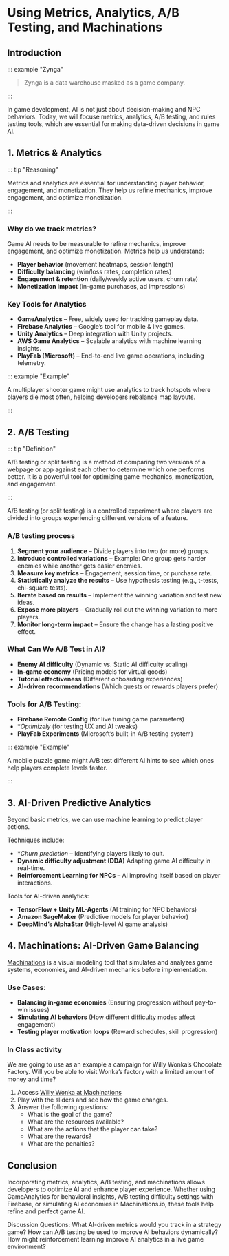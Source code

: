 # Using Metrics, Analytics, A/B Testing, and Machinations

## Introduction

::: example "Zynga"

> Zynga is a data warehouse masked as a game company.

:::

In game development, AI is not just about decision-making and NPC behaviors. Today, we will focuse metrics, analytics, A/B testing, and rules testing tools, which are essential for making data-driven decisions in game AI.

## 1. Metrics & Analytics

::: tip "Reasoning"

Metrics and analytics are essential for understanding player behavior, engagement, and monetization. They help us refine mechanics, improve engagement, and optimize monetization.

::: 

### Why do we track metrics?

Game AI needs to be measurable to refine mechanics, improve engagement, and optimize monetization. Metrics help us understand:

- **Player behavior** (movement heatmaps, session length)
- **Difficulty balancing** (win/loss rates, completion rates)
- **Engagement & retention** (daily/weekly active users, churn rate)
- **Monetization impact** (in-game purchases, ad impressions)

### Key Tools for Analytics

- **GameAnalytics** – Free, widely used for tracking gameplay data.
- **Firebase Analytics** – Google’s tool for mobile & live games.
- **Unity Analytics** – Deep integration with Unity projects.
- **AWS Game Analytics** – Scalable analytics with machine learning insights.
- **PlayFab (Microsoft)** – End-to-end live game operations, including telemetry.

::: example "Example"

A multiplayer shooter game might use analytics to track hotspots where players die most often, helping developers rebalance map layouts.

:::

## 2. A/B Testing

::: tip "Definition"

A/B testing or split testing is a method of comparing two versions of a webpage or app against each other to determine which one performs better. It is a powerful tool for optimizing game mechanics, monetization, and engagement.

:::

A/B testing (or split testing) is a controlled experiment where players are divided into groups experiencing different versions of a feature.

### A/B testing process

1. **Segment your audience** – Divide players into two (or more) groups.
2. **Introduce controlled variations** – Example: One group gets harder enemies while another gets easier enemies.
3. **Measure key metrics** – Engagement, session time, or purchase rate.
4. **Statistically analyze the results** – Use hypothesis testing (e.g., t-tests, chi-square tests).
5. **Iterate based on results** – Implement the winning variation and test new ideas.
6. **Expose more players** – Gradually roll out the winning variation to more players.
7. **Monitor long-term impact** – Ensure the change has a lasting positive effect.

### What Can We A/B Test in AI?

- **Enemy AI difficulty** (Dynamic vs. Static AI difficulty scaling)
- **In-game economy** (Pricing models for virtual goods)
- **Tutorial effectiveness** (Different onboarding experiences)
- **AI-driven recommendations** (Which quests or rewards players prefer)

### Tools for A/B Testing:

- **Firebase Remote Config** (for live tuning game parameters)
- **Optimizely* (for testing UX and AI tweaks)
- **PlayFab Experiments** (Microsoft’s built-in A/B testing system)

::: example "Example"

A mobile puzzle game might A/B test different AI hints to see which ones help players complete levels faster.

:::

## 3. AI-Driven Predictive Analytics

Beyond basic metrics, we can use machine learning to predict player actions.

Techniques include:

- **Churn prediction* – Identifying players likely to quit.
- **Dynamic difficulty adjustment (DDA)** Adapting game AI difficulty in real-time.
- **Reinforcement Learning for NPCs** – AI improving itself based on player interactions.

Tools for AI-driven analytics:

- **TensorFlow + Unity ML-Agents** (AI training for NPC behaviors)
- **Amazon SageMaker** (Predictive models for player behavior)
- **DeepMind’s AlphaStar** (High-level AI game analysis)

## 4. Machinations: AI-Driven Game Balancing

[Machinations](Machinations.io) is a visual modeling tool that simulates and analyzes game systems, economies, and AI-driven mechanics before implementation.

### Use Cases:

- **Balancing in-game economies** (Ensuring progression without pay-to-win issues)
- **Simulating AI behaviors** (How different difficulty modes affect engagement)
- **Testing player motivation loops** (Reward schedules, skill progression)

### In Class activity

We are going to use as an example a campaign for Willy Wonka’s Chocolate Factory. Will you be able to visit Wonka’s factory with a limited amount of money and time?

1. Access [Willy Wonka at Machinations](https://my.machinations.io/d/willy-wonka-factory-trip/f1c2402d6b5711efa81906fdf218a24f) 
2. Play with the sliders and see how the game changes.
3. Answer the following questions:
   - What is the goal of the game?
   - What are the resources available?
   - What are the actions that the player can take?
   - What are the rewards?
   - What are the penalties?

## Conclusion

Incorporating metrics, analytics, A/B testing, and machinations allows developers to optimize AI and enhance player experience. Whether using GameAnalytics for behavioral insights, A/B testing difficulty settings with Firebase, or simulating AI economies in Machinations.io, these tools help refine and perfect game AI.

Discussion Questions:
What AI-driven metrics would you track in a strategy game?
How can A/B testing be used to improve AI behaviors dynamically?
How might reinforcement learning improve AI analytics in a live game environment?
